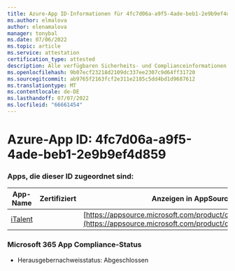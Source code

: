 ```yaml
---
title: Azure-App ID-Informationen für 4fc7d06a-a9f5-4ade-beb1-2e9b9ef4d859
ms.author: elmalova
author: elenamalova
manager: tonybal
ms.date: 07/06/2022
ms.topic: article
ms.service: attestation
certification_type: attested
description: Alle verfügbaren Sicherheits- und Complianceinformationen für 4fc7d06a-a9f5-4ade-beb1-2e9b9ef4d859.
ms.openlocfilehash: 9b07ecf23218d2109dc337ee2307c9d64ff31720
ms.sourcegitcommit: ab9765f2163fcf2e311e2185c5dd4bd1d9687612
ms.translationtype: MT
ms.contentlocale: de-DE
ms.lasthandoff: 07/07/2022
ms.locfileid: "66661454"
---
```

# <a name="azure-app-id-4fc7d06a-a9f5-4ade-beb1-2e9b9ef4d859"></a>Azure-App ID: 4fc7d06a-a9f5-4ade-beb1-2e9b9ef4d859


### <a name="apps-associated-with-this-id"></a>Apps, die dieser ID zugeordnet sind:
| **App-Name** | **Zertifiziert** | **Anzeigen in AppSource** |
|--------------|---------------|-----------------------|
| [iTalent](../forward/WA200004328.md) |  | [https://appsource.microsoft.com/product/office/WA200004328](https://appsource.microsoft.com/product/office/WA200004328) |

### <a name="microsoft-365-app-compliance-status"></a>Microsoft 365 App Compliance-Status
- Herausgebernachweisstatus: Abgeschlossen

